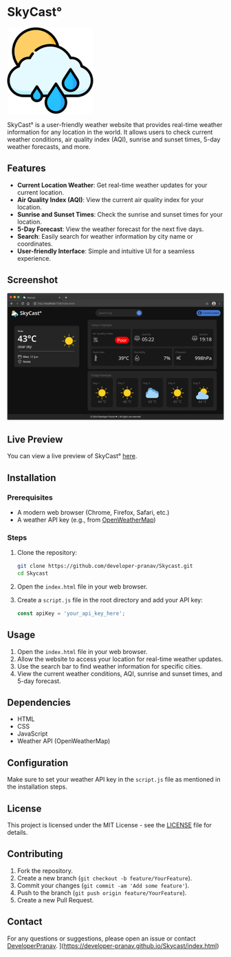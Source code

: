 # SkyCast°

<img src="assets/logo.png" alt="SkyCast Logo" width="200">

SkyCast° is a user-friendly weather website that provides real-time weather information for any location in the world. It allows users to check current weather conditions, air quality index (AQI), sunrise and sunset times, 5-day weather forecasts, and more.

## Features

- **Current Location Weather**: Get real-time weather updates for your current location.
- **Air Quality Index (AQI)**: View the current air quality index for your location.
- **Sunrise and Sunset Times**: Check the sunrise and sunset times for your location.
- **5-Day Forecast**: View the weather forecast for the next five days.
- **Search**: Easily search for weather information by city name or coordinates.
- **User-friendly Interface**: Simple and intuitive UI for a seamless experience.

## Screenshot

![SkyCast° Screenshot](screenshot.png)

## Live Preview

You can view a live preview of SkyCast° [here](https://your-live-preview-link.com).

## Installation

### Prerequisites

- A modern web browser (Chrome, Firefox, Safari, etc.)
- A weather API key (e.g., from [OpenWeatherMap](https://openweathermap.org/))

### Steps

1. Clone the repository:
    ```bash
    git clone https://github.com/developer-pranav/Skycast.git
    cd Skycast
    ```

2. Open the `index.html` file in your web browser.

3. Create a `script.js` file in the root directory and add your API key:
    ```javascript
    const apiKey = 'your_api_key_here';
    ```

## Usage

1. Open the `index.html` file in your web browser.
2. Allow the website to access your location for real-time weather updates.
3. Use the search bar to find weather information for specific cities.
4. View the current weather conditions, AQI, sunrise and sunset times, and 5-day forecast.

## Dependencies

- HTML
- CSS
- JavaScript
- Weather API (OpenWeatherMap)

## Configuration

Make sure to set your weather API key in the `script.js` file as mentioned in the installation steps.

## License

This project is licensed under the MIT License - see the [LICENSE](LICENSE.txt) file for details.

## Contributing

1. Fork the repository.
2. Create a new branch (`git checkout -b feature/YourFeature`).
3. Commit your changes (`git commit -am 'Add some feature'`).
4. Push to the branch (`git push origin feature/YourFeature`).
5. Create a new Pull Request.

## Contact

For any questions or suggestions, please open an issue or contact [DeveloperPranav](mailto:developer.pranav3306@gmail.com).
](https://developer-pranav.github.io/Skycast/index.html)
